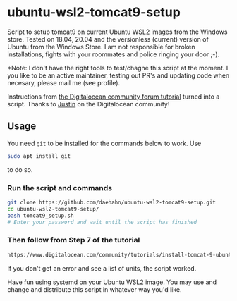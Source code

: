 # ubuntu-wsl2-tomcat9-setup
Script to setup tomcat9 on current Ubuntu WSL2 images from the Windows store. 
Tested on 18.04, 20.04 and the versionless (current) version of Ubuntu from the Windows Store.
I am not responsible for broken installations, fights with your roommates and police ringing your door ;-).

*Note: I don't have the right tools to test/chagne this script at the moment. I you like to be an active maintainer, testing out PR's and updating code when necesary, please mail me (see profile). 

Instructions from [the Digitalocean community forum tutorial](https://www.digitalocean.com/community/tutorials/install-tomcat-9-ubuntu-1804) turned into a script. Thanks to [Justin](https://www.digitalocean.com/community/users/jellingwood) on the Digitalocean community! 

## Usage
You need ```git``` to be installed for the commands below to work. Use
```sh
sudo apt install git
```
to do so.
### Run the script and commands
```sh
git clone https://github.com/daehahn/ubuntu-wsl2-tomcat9-setup.git
cd ubuntu-wsl2-tomcat9-setup/
bash tomcat9_setup.sh
# Enter your password and wait until the script has finished
```
### Then follow from Step 7 of the tutorial 
```sh
https://www.digitalocean.com/community/tutorials/install-tomcat-9-ubuntu-1804

```
If you don't get an error and see a list of units, the script worked.

Have fun using systemd on your Ubuntu WSL2 image. You may use and change and distribute this script in whatever way you'd like. 
